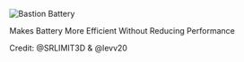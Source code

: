 ![Bastion Battery](https://github.com/user-attachments/assets/ac88bcfc-c5a8-46bb-8ef5-70cede2e2af1)

Makes Battery More Efficient Without Reducing Performance

Credit: @SRLIMIT3D & @levv20
